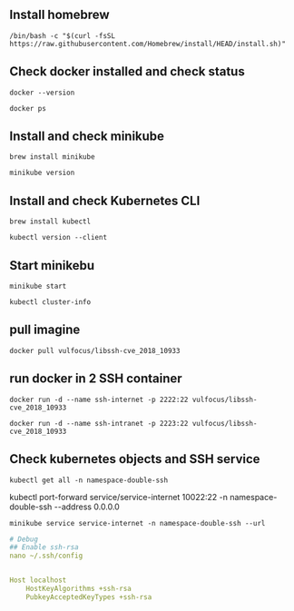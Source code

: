 ## Install homebrew
`/bin/bash -c "$(curl -fsSL https://raw.githubusercontent.com/Homebrew/install/HEAD/install.sh)"`

## Check docker installed and check status
`docker --version`

`docker ps`

## Install and check minikube
`brew install minikube`

`minikube version`

## Install and check Kubernetes CLI
`brew install kubectl`

`kubectl version --client`

## Start minikebu
`minikube start`

`kubectl cluster-info`

## pull imagine
`docker pull vulfocus/libssh-cve_2018_10933`

## run docker in 2 SSH container
`docker run -d --name ssh-internet -p 2222:22 vulfocus/libssh-cve_2018_10933`

`docker run -d --name ssh-intranet -p 2223:22 vulfocus/libssh-cve_2018_10933`

## Check kubernetes objects and SSH service
`kubectl get all -n namespace-double-ssh`

kubectl port-forward service/service-internet 10022:22 -n namespace-double-ssh --address 0.0.0.0

`minikube service service-internet -n namespace-double-ssh --url`



```yaml
# Debug
## Enable ssh-rsa
nano ~/.ssh/config


Host localhost
    HostKeyAlgorithms +ssh-rsa
    PubkeyAcceptedKeyTypes +ssh-rsa
```




